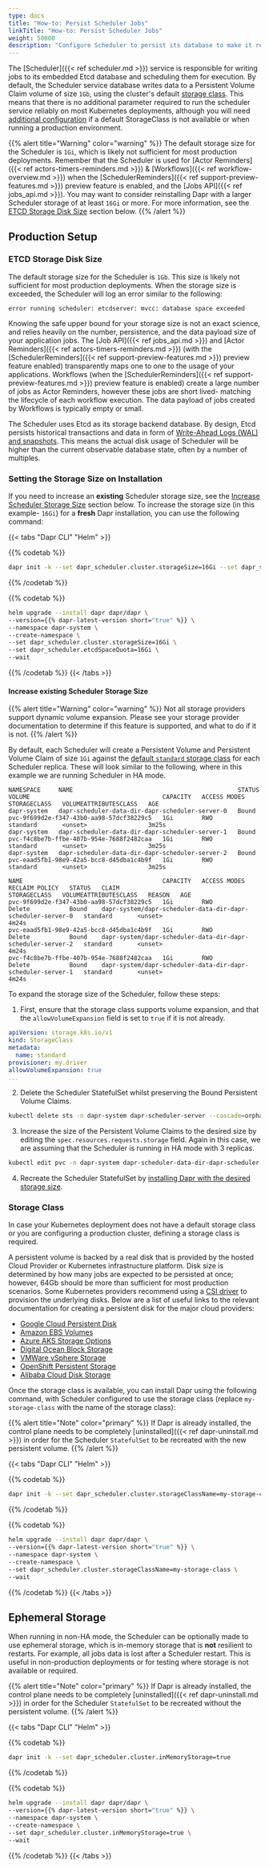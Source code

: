 ```yaml
---
type: docs
title: "How-to: Persist Scheduler Jobs"
linkTitle: "How-to: Persist Scheduler Jobs"
weight: 50000
description: "Configure Scheduler to persist its database to make it resilient to restarts"
---
```


The [Scheduler]({{< ref scheduler.md >}}) service is responsible for writing jobs to its embedded Etcd database and scheduling them for execution.
By default, the Scheduler service database writes data to a Persistent Volume Claim volume of size `1Gb`, using the cluster's default [storage class](https://kubernetes.io/docs/concepts/storage/storage-classes/).
This means that there is no additional parameter required to run the scheduler service reliably on most Kubernetes deployments, although you will need [additional configuration](#storage-class) if a default StorageClass is not available or when running a production environment.

{{% alert title="Warning" color="warning" %}}
The default storage size for the Scheduler is `1Gi`, which is likely not sufficient for most production deployments.
Remember that the Scheduler is used for [Actor Reminders]({{< ref actors-timers-reminders.md >}}) & [Workflows]({{< ref workflow-overview.md >}}) when the [SchedulerReminders]({{< ref support-preview-features.md >}}) preview feature is enabled, and the [Jobs API]({{< ref jobs_api.md >}}).
You may want to consider reinstalling Dapr with a larger Scheduler storage of at least `16Gi` or more.
For more information, see the [ETCD Storage Disk Size](#etcd-storage-disk-size) section below.
{{% /alert %}}

## Production Setup

### ETCD Storage Disk Size

The default storage size for the Scheduler is `1Gb`.
This size is likely not sufficient for most production deployments.
When the storage size is exceeded, the Scheduler will log an error similar to the following:

```
error running scheduler: etcdserver: mvcc: database space exceeded
```

Knowing the safe upper bound for your storage size is not an exact science, and relies heavily on the number, persistence, and the data payload size of your application jobs.
The [Job API]({{< ref jobs_api.md >}}) and [Actor Reminders]({{< ref actors-timers-reminders.md >}}) (with the [SchedulerReminders]({{< ref support-preview-features.md >}}) preview feature enabled) transparently maps one to one to the usage of your applications.
Workflows (when the [SchedulerReminders]({{< ref support-preview-features.md >}}) preview feature is enabled) create a large number of jobs as Actor Reminders, however these jobs are short lived- matching the lifecycle of each workflow execution.
The data payload of jobs created by Workflows is typically empty or small.

The Scheduler uses Etcd as its storage backend database.
By design, Etcd persists historical transactions and data in form of [Write-Ahead Logs (WAL) and snapshots](https://etcd.io/docs/v3.5/learning/persistent-storage-files/).
This means the actual disk usage of Scheduler will be higher than the current observable database state, often by a number of multiples.

### Setting the Storage Size on Installation

If you need to increase an **existing** Scheduler storage size, see the [Increase Scheduler Storage Size](#increase-existing-scheduler-storage-size) section below.
To increase the storage size (in this example- `16Gi`) for a **fresh** Dapr installation, you can use the following command:

{{< tabs "Dapr CLI" "Helm" >}}
 <!-- Dapr CLI -->
{{% codetab %}}

```bash
dapr init -k --set dapr_scheduler.cluster.storageSize=16Gi --set dapr_scheduler.etcdSpaceQuota=16Gi
```

{{% /codetab %}}

 <!-- Helm -->
{{% codetab %}}

```bash
helm upgrade --install dapr dapr/dapr \
--version={{% dapr-latest-version short="true" %}} \
--namespace dapr-system \
--create-namespace \
--set dapr_scheduler.cluster.storageSize=16Gi \
--set dapr_scheduler.etcdSpaceQuota=16Gi \
--wait
```

{{% /codetab %}}
{{< /tabs >}}

#### Increase existing Scheduler Storage Size

{{% alert title="Warning" color="warning" %}}
Not all storage providers support dynamic volume expansion.
Please see your storage provider documentation to determine if this feature is supported, and what to do if it is not.
{{% /alert %}}

By default, each Scheduler will create a Persistent Volume and Persistent Volume Claim of size `1Gi` against the [default `standard` storage class](#storage-class) for each Scheduler replica.
These will look similar to the following, where in this example we are running Scheduler in HA mode.

```
NAMESPACE     NAME                                              STATUS   VOLUME                                     CAPACITY   ACCESS MODES   STORAGECLASS   VOLUMEATTRIBUTESCLASS   AGE
dapr-system   dapr-scheduler-data-dir-dapr-scheduler-server-0   Bound    pvc-9f699d2e-f347-43b0-aa98-57dcf38229c5   1Gi        RWO            standard       <unset>                 3m25s
dapr-system   dapr-scheduler-data-dir-dapr-scheduler-server-1   Bound    pvc-f4c8be7b-ffbe-407b-954e-7688f2482caa   1Gi        RWO            standard       <unset>                 3m25s
dapr-system   dapr-scheduler-data-dir-dapr-scheduler-server-2   Bound    pvc-eaad5fb1-98e9-42a5-bcc8-d45dba1c4b9f   1Gi        RWO            standard       <unset>                 3m25s
```

```
NAME                                       CAPACITY   ACCESS MODES   RECLAIM POLICY   STATUS   CLAIM                                                         STORAGECLASS   VOLUMEATTRIBUTESCLASS   REASON   AGE
pvc-9f699d2e-f347-43b0-aa98-57dcf38229c5   1Gi        RWO            Delete           Bound    dapr-system/dapr-scheduler-data-dir-dapr-scheduler-server-0   standard       <unset>                          4m24s
pvc-eaad5fb1-98e9-42a5-bcc8-d45dba1c4b9f   1Gi        RWO            Delete           Bound    dapr-system/dapr-scheduler-data-dir-dapr-scheduler-server-2   standard       <unset>                          4m24s
pvc-f4c8be7b-ffbe-407b-954e-7688f2482caa   1Gi        RWO            Delete           Bound    dapr-system/dapr-scheduler-data-dir-dapr-scheduler-server-1   standard       <unset>                          4m24s
```

To expand the storage size of the Scheduler, follow these steps:

1. First, ensure that the storage class supports volume expansion, and that the `allowVolumeExpansion` field is set to `true` if it is not already.

```yaml
apiVersion: storage.k8s.io/v1
kind: StorageClass
metadata:
  name: standard
provisioner: my.driver
allowVolumeExpansion: true
...
```

2. Delete the Scheduler StatefulSet whilst preserving the Bound Persistent Volume Claims.

```bash
kubectl delete sts -n dapr-system dapr-scheduler-server --cascade=orphan
```

3. Increase the size of the Persistent Volume Claims to the desired size by editing the `spec.resources.requests.storage` field.
 Again in this case, we are assuming that the Scheduler is running in HA mode with 3 replicas.

```bash
kubectl edit pvc -n dapr-system dapr-scheduler-data-dir-dapr-scheduler-server-0 dapr-scheduler-data-dir-dapr-scheduler-server-1 dapr-scheduler-data-dir-dapr-scheduler-server-2
```

4. Recreate the Scheduler StatefulSet by [installing Dapr with the desired storage size](#setting-the-storage-size-on-installation).

### Storage Class

In case your Kubernetes deployment does not have a default storage class or you are configuring a production cluster, defining a storage class is required.

A persistent volume is backed by a real disk that is provided by the hosted Cloud Provider or Kubernetes infrastructure platform.
Disk size is determined by how many jobs are expected to be persisted at once; however, 64Gb should be more than sufficient for most production scenarios.
Some Kubernetes providers recommend using a [CSI driver](https://kubernetes.io/docs/concepts/storage/volumes/#csi) to provision the underlying disks.
Below are a list of useful links to the relevant documentation for creating a persistent disk for the major cloud providers:
- [Google Cloud Persistent Disk](https://cloud.google.com/compute/docs/disks)
- [Amazon EBS Volumes](https://aws.amazon.com/blogs/storage/persistent-storage-for-kubernetes/)
- [Azure AKS Storage Options](https://learn.microsoft.com/azure/aks/concepts-storage)
- [Digital Ocean Block Storage](https://www.digitalocean.com/docs/kubernetes/how-to/add-volumes/)
- [VMWare vSphere Storage](https://docs.vmware.com/VMware-vSphere/7.0/vmware-vsphere-with-tanzu/GUID-A19F6480-40DC-4343-A5A9-A5D3BFC0742E.html)
- [OpenShift Persistent Storage](https://docs.openshift.com/container-platform/4.6/storage/persistent_storage/persistent-storage-aws-efs.html)
- [Alibaba Cloud Disk Storage](https://www.alibabacloud.com/help/ack/ack-managed-and-ack-dedicated/user-guide/create-a-pvc)


Once the storage class is available, you can install Dapr using the following command, with Scheduler configured to use the storage class (replace `my-storage-class` with the name of the storage class):

{{% alert title="Note" color="primary" %}}
If Dapr is already installed, the control plane needs to be completely [uninstalled]({{< ref dapr-uninstall.md >}}) in order for the Scheduler `StatefulSet` to be recreated with the new persistent volume.
{{% /alert %}}

{{< tabs "Dapr CLI" "Helm" >}}
 <!-- Dapr CLI -->
{{% codetab %}}

```bash
dapr init -k --set dapr_scheduler.cluster.storageClassName=my-storage-class
```

{{% /codetab %}}

 <!-- Helm -->
{{% codetab %}}

```bash
helm upgrade --install dapr dapr/dapr \
--version={{% dapr-latest-version short="true" %}} \
--namespace dapr-system \
--create-namespace \
--set dapr_scheduler.cluster.storageClassName=my-storage-class \
--wait
```

{{% /codetab %}}
{{< /tabs >}}

## Ephemeral Storage

When running in non-HA mode, the Scheduler can be optionally made to use ephemeral storage, which is in-memory storage that is **not** resilient to restarts. For example, all jobs data is lost after a Scheduler restart.
This is useful in non-production deployments or for testing where storage is not available or required.

{{% alert title="Note" color="primary" %}}
If Dapr is already installed, the control plane needs to be completely [uninstalled]({{< ref dapr-uninstall.md >}}) in order for the Scheduler `StatefulSet` to be recreated without the persistent volume.
{{% /alert %}}

{{< tabs "Dapr CLI" "Helm" >}}
 <!-- Dapr CLI -->
{{% codetab %}}

```bash
dapr init -k --set dapr_scheduler.cluster.inMemoryStorage=true
```

{{% /codetab %}}

 <!-- Helm -->
{{% codetab %}}

```bash
helm upgrade --install dapr dapr/dapr \
--version={{% dapr-latest-version short="true" %}} \
--namespace dapr-system \
--create-namespace \
--set dapr_scheduler.cluster.inMemoryStorage=true \
--wait
```

{{% /codetab %}}
{{< /tabs >}}
